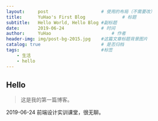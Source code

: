 ```yaml
---
layout:     post   				    # 使用的布局（不需要改）
title:      YuHao's First Blog 				# 标题 
subtitle:   Hello World, Hello Blog #副标题
date:       2019-06-24 				# 时间
author:     YuHao 						# 作者
header-img: img/post-bg-2015.jpg 	#这篇文章标题背景图片
catalog: true 						# 是否归档
tags:								#标签
    - 生活
    - hello
---
```


## Hello
>这是我的第一篇博客。

2019-06-24
前端设计实训课堂，很无聊。
